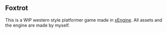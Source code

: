 ## Foxtrot
This is a WIP western style platformer game made in [xEngine](https://github.com/vetux/xengine).
All assets and the engine are made by myself.